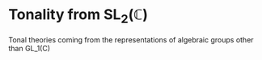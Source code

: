 # Tonality from $\text{SL}_2(\mathbb{C})$
Tonal theories coming from the representations of algebraic groups other than GL_1(C)
